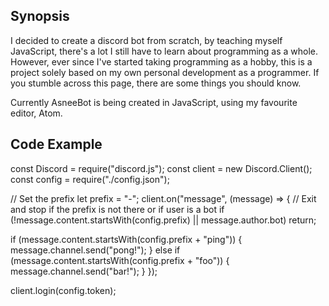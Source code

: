 ## Synopsis

I decided to create a discord bot from scratch, by teaching myself JavaScript, there's a lot I still have to learn about programming as a whole.
However, ever since I've started taking programming as a hobby, this is a project solely based on my own personal development as a programmer.
If you stumble across this page, there are some things you should know.


Currently AsneeBot is being created in JavaScript, using my favourite editor, Atom. 


## Code Example

const Discord = require("discord.js");
const client = new Discord.Client();
const config = require("./config.json");


// Set the prefix
let prefix = "-";
client.on("message", (message) => {
  // Exit and stop if the prefix is not there or if user is a bot
  if (!message.content.startsWith(config.prefix) || message.author.bot) return;

  if (message.content.startsWith(config.prefix + "ping")) {
    message.channel.send("pong!");
  } else
  if (message.content.startsWith(config.prefix + "foo")) {
    message.channel.send("bar!");
  }
});

client.login(config.token);
